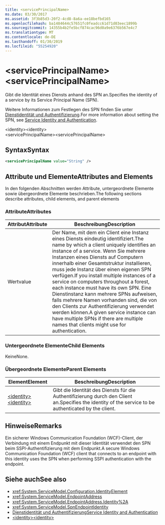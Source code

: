 ```yaml
---
title: <servicePrincipalName>
ms.date: 03/30/2017
ms.assetid: 3f3b85d3-20f2-4cd8-8a6a-ee18befbd165
ms.openlocfilehash: ba1484644c57651fc0feadcc61d71d03eec1899b
ms.sourcegitcommit: 14355b4b2fe5bcf874cac96d0a9e6376b567e4c7
ms.translationtype: MT
ms.contentlocale: de-DE
ms.lasthandoff: 01/30/2019
ms.locfileid: "55254920"
---
```

# <a name="serviceprincipalname"></a><span data-ttu-id="e33c9-101">\<servicePrincipalName></span><span class="sxs-lookup"><span data-stu-id="e33c9-101">\<servicePrincipalName></span></span>
<span data-ttu-id="e33c9-102">Gibt die Identität eines Diensts anhand des SPN an.</span><span class="sxs-lookup"><span data-stu-id="e33c9-102">Specifies the identity of a service by its Service Principal Name (SPN).</span></span>  
  
 <span data-ttu-id="e33c9-103">Weitere Informationen zum Festlegen des SPN finden Sie unter [Dienstidentität und Authentifizierung](../../../../../docs/framework/wcf/feature-details/service-identity-and-authentication.md).</span><span class="sxs-lookup"><span data-stu-id="e33c9-103">For more information about setting the SPN, see [Service Identity and Authentication](../../../../../docs/framework/wcf/feature-details/service-identity-and-authentication.md).</span></span>  
  
 <span data-ttu-id="e33c9-104">\<identity></span><span class="sxs-lookup"><span data-stu-id="e33c9-104">\<identity></span></span>  
<span data-ttu-id="e33c9-105">\<servicePrincipalName></span><span class="sxs-lookup"><span data-stu-id="e33c9-105">\<servicePrincipalName></span></span>  
  
## <a name="syntax"></a><span data-ttu-id="e33c9-106">Syntax</span><span class="sxs-lookup"><span data-stu-id="e33c9-106">Syntax</span></span>  
  
```xml  
<servicePrincipalName value="String" />
```  
  
## <a name="attributes-and-elements"></a><span data-ttu-id="e33c9-107">Attribute und Elemente</span><span class="sxs-lookup"><span data-stu-id="e33c9-107">Attributes and Elements</span></span>  
 <span data-ttu-id="e33c9-108">In den folgenden Abschnitten werden Attribute, untergeordnete Elemente sowie übergeordnete Elemente beschrieben.</span><span class="sxs-lookup"><span data-stu-id="e33c9-108">The following sections describe attributes, child elements, and parent elements</span></span>  
  
### <a name="attributes"></a><span data-ttu-id="e33c9-109">Attribute</span><span class="sxs-lookup"><span data-stu-id="e33c9-109">Attributes</span></span>  
  
|<span data-ttu-id="e33c9-110">Attribut</span><span class="sxs-lookup"><span data-stu-id="e33c9-110">Attribute</span></span>|<span data-ttu-id="e33c9-111">Beschreibung</span><span class="sxs-lookup"><span data-stu-id="e33c9-111">Description</span></span>|  
|---------------|-----------------|  
|<span data-ttu-id="e33c9-112">Wert</span><span class="sxs-lookup"><span data-stu-id="e33c9-112">value</span></span>|<span data-ttu-id="e33c9-113">Der Name, mit dem ein Client eine Instanz eines Diensts eindeutig identifiziert.</span><span class="sxs-lookup"><span data-stu-id="e33c9-113">The name by which a client uniquely identifies an instance of a service.</span></span> <span data-ttu-id="e33c9-114">Wenn Sie mehrere Instanzen eines Diensts auf Computern innerhalb einer Gesamtstruktur installieren, muss jede Instanz über einen eigenen SPN verfügen.</span><span class="sxs-lookup"><span data-stu-id="e33c9-114">If you install multiple instances of a service on computers throughout a forest, each instance must have its own SPN.</span></span> <span data-ttu-id="e33c9-115">Eine Dienstinstanz kann mehrere SPNs aufweisen, falls mehrere Namen vorhanden sind, die von den Clients zur Authentifizierung verwendet werden können.</span><span class="sxs-lookup"><span data-stu-id="e33c9-115">A given service instance can have multiple SPNs if there are multiple names that clients might use for authentication.</span></span>|  
  
### <a name="child-elements"></a><span data-ttu-id="e33c9-116">Untergeordnete Elemente</span><span class="sxs-lookup"><span data-stu-id="e33c9-116">Child Elements</span></span>  
 <span data-ttu-id="e33c9-117">Keine</span><span class="sxs-lookup"><span data-stu-id="e33c9-117">None.</span></span>  
  
### <a name="parent-elements"></a><span data-ttu-id="e33c9-118">Übergeordnete Elemente</span><span class="sxs-lookup"><span data-stu-id="e33c9-118">Parent Elements</span></span>  
  
|<span data-ttu-id="e33c9-119">Element</span><span class="sxs-lookup"><span data-stu-id="e33c9-119">Element</span></span>|<span data-ttu-id="e33c9-120">Beschreibung</span><span class="sxs-lookup"><span data-stu-id="e33c9-120">Description</span></span>|  
|-------------|-----------------|  
|[<span data-ttu-id="e33c9-121">\<identity></span><span class="sxs-lookup"><span data-stu-id="e33c9-121">\<identity></span></span>](../../../../../docs/framework/configure-apps/file-schema/wcf/identity.md)|<span data-ttu-id="e33c9-122">Gibt die Identität des Diensts für die Authentifizierung durch den Client an.</span><span class="sxs-lookup"><span data-stu-id="e33c9-122">Specifies the identity of the service to be authenticated by the client.</span></span>|  
  
## <a name="remarks"></a><span data-ttu-id="e33c9-123">Hinweise</span><span class="sxs-lookup"><span data-stu-id="e33c9-123">Remarks</span></span>  
 <span data-ttu-id="e33c9-124">Ein sicherer Windows Communication Foundation (WCF)-Client, der Verbindung mit einem Endpunkt mit dieser Identität verwendet den SPN beim SSPI-Authentifizierung mit dem Endpunkt.</span><span class="sxs-lookup"><span data-stu-id="e33c9-124">A secure Windows Communication Foundation (WCF) client that connects to an endpoint with this identity uses the SPN when performing SSPI authentication with the endpoint.</span></span>  
  
## <a name="see-also"></a><span data-ttu-id="e33c9-125">Siehe auch</span><span class="sxs-lookup"><span data-stu-id="e33c9-125">See also</span></span>
- <xref:System.ServiceModel.Configuration.IdentityElement>
- <xref:System.ServiceModel.EndpointAddress>
- <xref:System.ServiceModel.EndpointAddress.Identity%2A>
- <xref:System.ServiceModel.SpnEndpointIdentity>
- [<span data-ttu-id="e33c9-126">Dienstidentität und Authentifizierung</span><span class="sxs-lookup"><span data-stu-id="e33c9-126">Service Identity and Authentication</span></span>](../../../../../docs/framework/wcf/feature-details/service-identity-and-authentication.md)
- [<span data-ttu-id="e33c9-127">\<identity></span><span class="sxs-lookup"><span data-stu-id="e33c9-127">\<identity></span></span>](../../../../../docs/framework/configure-apps/file-schema/wcf/identity.md)
